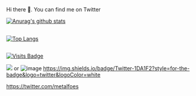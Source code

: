 ##
Hi there 👋. You can find me on Twitter




[![Anurag's github stats](https://github-readme-stats.vercel.app/api?username=NaimSantos&theme=cobalt)](https://github.com/anuraghazra/github-readme-stats)


##

[![Top Langs](https://github-readme-stats.vercel.app/api/top-langs/?username=NaimSantos&theme=cobalt)](https://github.com/anuraghazra/github-readme-stats)


##
[![Visits Badge](https://badges.pufler.dev/visits/NaimSantos/NaimSantos)](https://badges.pufler.dev)





<img src="https://img.shields.io/badge/Twitter-1DA1F2?style=for-the-badge&logo=twitter&logoColor=white" /> or ![image](https://img.shields.io/badge/Twitter-1DA1F2?style=for-the-badge&logo=twitter&logoColor=white)
https://img.shields.io/badge/Twitter-1DA1F2?style=for-the-badge&logo=twitter&logoColor=white

https://twitter.com/metalfoes
